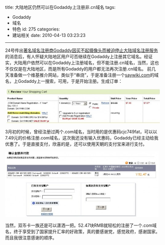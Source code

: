title: 大陆地区仍然可以在Godaddy上注册非.cn域名
tags:
  - Godaddy
  - 域名
  - 特色
id: 275
categories:
  - 建站相关
date: 2010-04-13 03:23:23
---

24号传出[著名域名注册商Godaddy因买不起摄像头而被迫停止大陆域名注册服务](http://chensd.com/2010-03/godaddy-plan-to-stop-domain-service-in-china.html)的消息后，有人怀疑大陆地区用户可否继续在Godaddy上注册其它域名。经证实，大陆用户依然可以在Godaddy上注册域名，但不能注册.cn域名，当然，这也不仅仅是在大陆地区，而是所有Godaddy的用户都无法再次注册.cn域名。 前几天准备做一个维基推介网站，类似于&ldquo;串烧&rdquo;，于是准备注册一个[saywiki.com](http://saywiki.com)的域名，上Godaddy上一搜索，可用，于是开始注册。<!--more-->生成订单：

[![](/upfile/2010/03/Godaddy-domain-register-checkout-600x135.jpg "Godaddy-domain-register-checkout")](/upfile/2010/03/Godaddy-domain-register-checkout.jpg)

3月初的时候，曾经注册过两个.com域名，当时用的是优惠码cjc749fat，可以以7.49元的价格注册.com域名，这次我还没有输入优惠码，Godaddy已经主动给我优惠了。于是直接支付，欣喜的是，还可以使用天朝的支付宝来进行支付。

[![](/upfile/2010/03/Godaddy_alipay-500x213.jpg "Godaddy_alipay")](/upfile/2010/03/Godaddy_alipay.jpg)

当然，双币卡一族还是可以潇洒一把。52.47块RMB就轻松的注册了一个.com域名，终于享受到了国家提升汇率的好政策，真的要感谢党，感觉政府，感谢国家。而且我很注意感谢的顺序。
